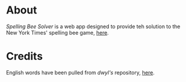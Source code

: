 # About
_Spelling Bee Solver_  is a web app designed to provide teh solution to the New York Times' spelling bee game, [here](https://www.nytimes.com/puzzles/spelling-bee).
# Credits
English words have been pulled from _dwyl's_ repository, [here](https://github.com/dwyl/english-words).
